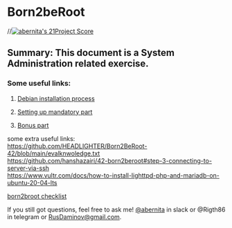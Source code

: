# Born2beRoot

//[![abernita's 21Project Score](https://badge42.herokuapp.com/api/project/abernita/born2beroot)](https://github.com/JaeSeoKim/badge42)

## Summary: This document is a System Administration related exercise.

### Some useful links:

1. [Debian installation process](https://youtu.be/13YBlD0SOJo)

2. [Setting up mandatory part](https://baigal.medium.com/born2beroot-e6e26dfb50ac)

3. [Bonus part](https://www.atlantic.net/dedicated-server-hosting/how-to-install-wordpress-with-lighttpd-web-server-on-ubuntu-20-04/?__cf_chl_captcha_tk__=5fGLKw1zRpGoOmWxq4Fu1WNm5wNXJugS2BLga4ndEbA-1636411109-0-gaNycGzNC5E)


some extra useful links: </br>
https://github.com/HEADLIGHTER/Born2BeRoot-42/blob/main/evalknwoledge.txt </br>
https://github.com/hanshazairi/42-born2beroot#step-3-connecting-to-server-via-ssh </br>
https://www.vultr.com/docs/how-to-install-lighttpd-php-and-mariadb-on-ubuntu-20-04-lts </br>


[born2broot checklist](https://github.com/mharriso/school21-checklists/blob/master/ng_1_born2beroot.pdf)

If you still got questions, feel free to ask me! [@abernita](https://profile.intra.42.fr/users/abernita) in slack or @Rigth86 in telegram or RusDaminov@gmail.com.
